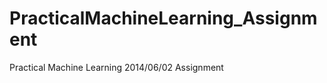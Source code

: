 PracticalMachineLearning_Assignment
===================================

Practical Machine Learning 2014/06/02 Assignment
